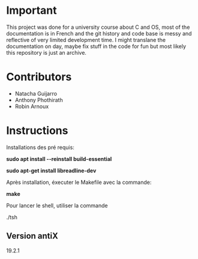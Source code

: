 # Important

This project was done for a university course about C and OS, most of the documentation is in French and the git history and code base is messy and reflective of very limited development time. I might translane the documentation on day, maybe fix stuff in the code for fun but most likely this repository is just an archive. 

# Contributors 

- Natacha Guijarro 
- Anthony Phothirath
- Robin Arnoux

# Instructions

Installations des pré requis:

**sudo apt install --reinstall build-essential**

**sudo apt-get install libreadline-dev**

Après installation, éxecuter le Makefile avec la commande:

**make**

Pour lancer le shell, utiliser la commande

./tsh

## Version antiX

19.2.1
